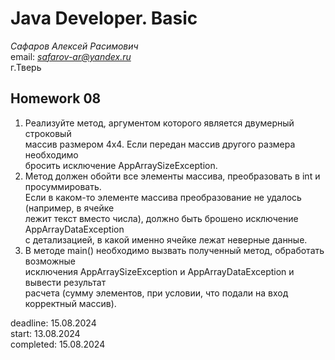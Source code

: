# Java Developer. Basic

_Сафаров Алексей Расимович_  
email: *safarov-ar@yandex.ru*  
г.Тверь

## Homework 08
1. Реализуйте метод, аргументом которого является двумерный строковый   
 массив размером 4х4. Если передан массив другого размера необходимо   
 бросить исключение AppArraySizeException.
2. Метод должен обойти все элементы массива, преобразовать в int и просуммировать.  
 Если в каком-то элементе массива преобразование не удалось (например, в ячейке  
 лежит текст вместо числа), должно быть брошено исключение AppArrayDataException  
 с детализацией, в какой именно ячейке лежат неверные данные.
3. В методе main() необходимо вызвать полученный метод, обработать возможные  
 исключения AppArraySizeException и AppArrayDataException и вывести результат  
 расчета (сумму элементов, при условии, что подали на вход корректный массив).

deadline: 15.08.2024  
start: 13.08.2024  
completed: 15.08.2024   
